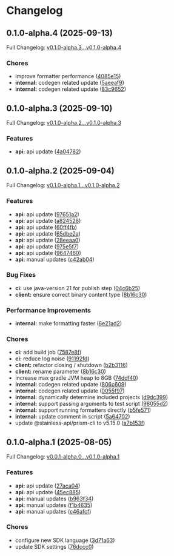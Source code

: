 # Changelog

## 0.1.0-alpha.4 (2025-09-13)

Full Changelog: [v0.1.0-alpha.3...v0.1.0-alpha.4](https://github.com/dataleonlabs/dataleon-java/compare/v0.1.0-alpha.3...v0.1.0-alpha.4)

### Chores

* improve formatter performance ([4085e15](https://github.com/dataleonlabs/dataleon-java/commit/4085e15b32174ccdbfbe5b46815c4da8ffc2c678))
* **internal:** codegen related update ([5aeeaf9](https://github.com/dataleonlabs/dataleon-java/commit/5aeeaf9d9b55cb337a77e59bc81f6316afd70c32))
* **internal:** codegen related update ([83c9652](https://github.com/dataleonlabs/dataleon-java/commit/83c9652ef4c6ace23a72a037f9d167ff2f64f3ea))

## 0.1.0-alpha.3 (2025-09-10)

Full Changelog: [v0.1.0-alpha.2...v0.1.0-alpha.3](https://github.com/dataleonlabs/dataleon-java/compare/v0.1.0-alpha.2...v0.1.0-alpha.3)

### Features

* **api:** api update ([4a04782](https://github.com/dataleonlabs/dataleon-java/commit/4a047828982ce3dc5adfcf7403101000f631d458))

## 0.1.0-alpha.2 (2025-09-04)

Full Changelog: [v0.1.0-alpha.1...v0.1.0-alpha.2](https://github.com/dataleonlabs/dataleon-java/compare/v0.1.0-alpha.1...v0.1.0-alpha.2)

### Features

* **api:** api update ([97651a2](https://github.com/dataleonlabs/dataleon-java/commit/97651a22f73b04014fe64be61d5f8f4c9a5f0d7a))
* **api:** api update ([a824528](https://github.com/dataleonlabs/dataleon-java/commit/a824528dd1eae7230710e2bc730f91a87fd2eb95))
* **api:** api update ([60ff4fb](https://github.com/dataleonlabs/dataleon-java/commit/60ff4fb16efe55d66bab4629ea73b1ce68bf2998))
* **api:** api update ([65dbe2a](https://github.com/dataleonlabs/dataleon-java/commit/65dbe2a961af2567e59a99648536b25d7b4b6008))
* **api:** api update ([28eeaa0](https://github.com/dataleonlabs/dataleon-java/commit/28eeaa0ef8271086485a4f252f028a3044cbac66))
* **api:** api update ([975e5f7](https://github.com/dataleonlabs/dataleon-java/commit/975e5f7b79d8a0ad3658f8664f10a3136f0d0dbe))
* **api:** api update ([9647460](https://github.com/dataleonlabs/dataleon-java/commit/9647460913ee8775c7cc84d39df6402989b7cee9))
* **api:** manual updates ([c42ab04](https://github.com/dataleonlabs/dataleon-java/commit/c42ab0498bc0fb1d5baabb516ea8b63bfaf3f547))


### Bug Fixes

* **ci:** use java-version 21 for publish step ([04c6b25](https://github.com/dataleonlabs/dataleon-java/commit/04c6b25ccf3879578432c2bf424da4092d97535d))
* **client:** ensure correct binary content type ([8b16c30](https://github.com/dataleonlabs/dataleon-java/commit/8b16c303ddd1ecb6f82c0dcc211fb10382cf0389))


### Performance Improvements

* **internal:** make formatting faster ([6e21ad2](https://github.com/dataleonlabs/dataleon-java/commit/6e21ad26ac1626a9a217d31fecda3ac186f04729))


### Chores

* **ci:** add build job ([7587e8f](https://github.com/dataleonlabs/dataleon-java/commit/7587e8f441b8e4eb14a3982c944f6f109a4a286d))
* **ci:** reduce log noise ([91192fd](https://github.com/dataleonlabs/dataleon-java/commit/91192fd5e4b76b51345166dcbc81e4cd3fbf04dc))
* **client:** refactor closing / shutdown ([b2b3116](https://github.com/dataleonlabs/dataleon-java/commit/b2b3116ac0f0613f8656604e879b873146f4c10e))
* **client:** rename parameter ([8b16c30](https://github.com/dataleonlabs/dataleon-java/commit/8b16c303ddd1ecb6f82c0dcc211fb10382cf0389))
* increase max gradle JVM heap to 8GB ([74ddf40](https://github.com/dataleonlabs/dataleon-java/commit/74ddf4043cc4e809c73cd75e050092cf6912b5b3))
* **internal:** codegen related update ([806c609](https://github.com/dataleonlabs/dataleon-java/commit/806c609235e9be208d4ea269012b22e339b7f5c9))
* **internal:** codegen related update ([0055f97](https://github.com/dataleonlabs/dataleon-java/commit/0055f973b17b9a11f9033621a98c12f8f9445840))
* **internal:** dynamically determine included projects ([d9dc399](https://github.com/dataleonlabs/dataleon-java/commit/d9dc39997668cdd5915b1c2e5298fc322265bd30))
* **internal:** support passing arguments to test script ([98055d2](https://github.com/dataleonlabs/dataleon-java/commit/98055d23b786136459d90f1d0d36a908c837e7a3))
* **internal:** support running formatters directly ([b5fe571](https://github.com/dataleonlabs/dataleon-java/commit/b5fe57109590ae8ffc184c2e675a4047903eb684))
* **internal:** update comment in script ([5a64702](https://github.com/dataleonlabs/dataleon-java/commit/5a647028f5d98ae22ea83cd2090ad9041dc38367))
* update @stainless-api/prism-cli to v5.15.0 ([a7b153f](https://github.com/dataleonlabs/dataleon-java/commit/a7b153f798387607dcdd7e3f755005635c39e68f))

## 0.1.0-alpha.1 (2025-08-05)

Full Changelog: [v0.0.1-alpha.0...v0.1.0-alpha.1](https://github.com/dataleonlabs/dataleon-java/compare/v0.0.1-alpha.0...v0.1.0-alpha.1)

### Features

* **api:** api update ([27aca04](https://github.com/dataleonlabs/dataleon-java/commit/27aca04732dc48236267da92b05a44eac83c47aa))
* **api:** api update ([45ec885](https://github.com/dataleonlabs/dataleon-java/commit/45ec88509aa34e396b5e46d983c50744d9d778fd))
* **api:** manual updates ([b963f34](https://github.com/dataleonlabs/dataleon-java/commit/b963f3410bb21fbf9e77a351acc4b70eea94e57e))
* **api:** manual updates ([f1b4635](https://github.com/dataleonlabs/dataleon-java/commit/f1b46350fce965ac965968c2dc23f2e58975dbd6))
* **api:** manual updates ([c46afcf](https://github.com/dataleonlabs/dataleon-java/commit/c46afcf96384e7fb11090b29445dc1be21d776e2))


### Chores

* configure new SDK language ([3d71a63](https://github.com/dataleonlabs/dataleon-java/commit/3d71a63522d001b0e7350d3c56d7c7481258cf9a))
* update SDK settings ([76dccc0](https://github.com/dataleonlabs/dataleon-java/commit/76dccc05971be858cafba68140f2a0c91ca8fc7a))
